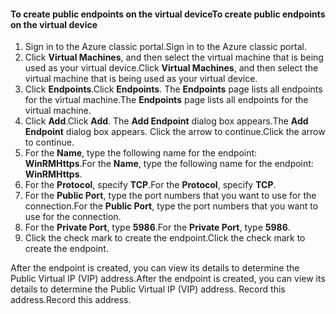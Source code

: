 #### <a name="to-create-public-endpoints-on-the-virtual-device"></a><span data-ttu-id="2b0a8-101">To create public endpoints on the virtual device</span><span class="sxs-lookup"><span data-stu-id="2b0a8-101">To create public endpoints on the virtual device</span></span>

1. <span data-ttu-id="2b0a8-102">Sign in to the Azure classic portal.</span><span class="sxs-lookup"><span data-stu-id="2b0a8-102">Sign in to the Azure classic portal.</span></span>
2. <span data-ttu-id="2b0a8-103">Click **Virtual Machines**, and then select the virtual machine that is being used as your virtual device.</span><span class="sxs-lookup"><span data-stu-id="2b0a8-103">Click **Virtual Machines**, and then select the virtual machine that is being used as your virtual device.</span></span>
3. <span data-ttu-id="2b0a8-104">Click **Endpoints**.</span><span class="sxs-lookup"><span data-stu-id="2b0a8-104">Click **Endpoints**.</span></span> <span data-ttu-id="2b0a8-105">The **Endpoints** page lists all endpoints for the virtual machine.</span><span class="sxs-lookup"><span data-stu-id="2b0a8-105">The **Endpoints** page lists all endpoints for the virtual machine.</span></span>
4. <span data-ttu-id="2b0a8-106">Click **Add**.</span><span class="sxs-lookup"><span data-stu-id="2b0a8-106">Click **Add**.</span></span> <span data-ttu-id="2b0a8-107">The **Add Endpoint** dialog box appears.</span><span class="sxs-lookup"><span data-stu-id="2b0a8-107">The **Add Endpoint** dialog box appears.</span></span> <span data-ttu-id="2b0a8-108">Click the arrow to continue.</span><span class="sxs-lookup"><span data-stu-id="2b0a8-108">Click the arrow to continue.</span></span>
5. <span data-ttu-id="2b0a8-109">For the **Name**, type the following name for the endpoint: **WinRMHttps**.</span><span class="sxs-lookup"><span data-stu-id="2b0a8-109">For the **Name**, type the following name for the endpoint: **WinRMHttps**.</span></span>
6. <span data-ttu-id="2b0a8-110">For the **Protocol**, specify **TCP**.</span><span class="sxs-lookup"><span data-stu-id="2b0a8-110">For the **Protocol**, specify **TCP**.</span></span>
7. <span data-ttu-id="2b0a8-111">For the **Public Port**, type the port numbers that you want to use for the connection.</span><span class="sxs-lookup"><span data-stu-id="2b0a8-111">For the **Public Port**, type the port numbers that you want to use for the connection.</span></span>
8. <span data-ttu-id="2b0a8-112">For the **Private Port**, type **5986**.</span><span class="sxs-lookup"><span data-stu-id="2b0a8-112">For the **Private Port**, type **5986**.</span></span>
9. <span data-ttu-id="2b0a8-113">Click the check mark to create the endpoint.</span><span class="sxs-lookup"><span data-stu-id="2b0a8-113">Click the check mark to create the endpoint.</span></span>

<span data-ttu-id="2b0a8-114">After the endpoint is created, you can view its details to determine the Public Virtual IP (VIP) address.</span><span class="sxs-lookup"><span data-stu-id="2b0a8-114">After the endpoint is created, you can view its details to determine the Public Virtual IP (VIP) address.</span></span> <span data-ttu-id="2b0a8-115">Record this address.</span><span class="sxs-lookup"><span data-stu-id="2b0a8-115">Record this address.</span></span>

